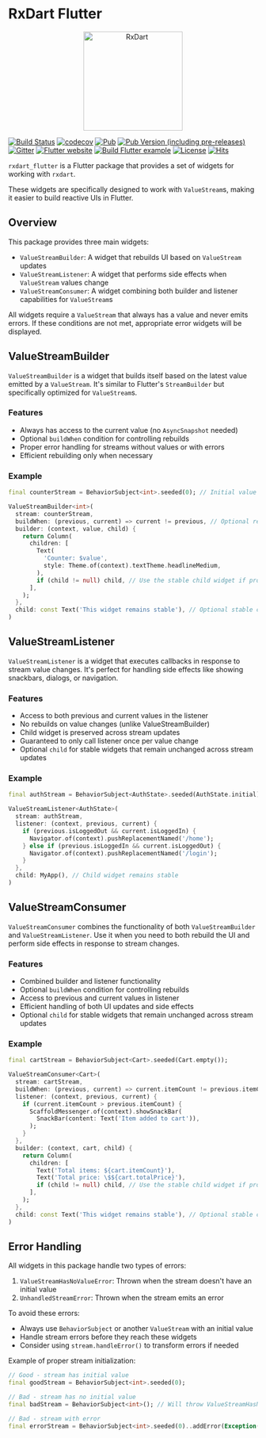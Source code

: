 # RxDart Flutter

<p align="center">
<img src="https://github.com/ReactiveX/rxdart/blob/master/packages/rxdart/screenshots/logo.png?raw=true" height="200" alt="RxDart" />
</p>

[![Build Status](https://github.com/ReactiveX/rxdart/workflows/Dart%20CI/badge.svg)](https://github.com/ReactiveX/rxdart/actions)
[![codecov](https://codecov.io/gh/ReactiveX/rxdart/branch/master/graph/badge.svg)](https://codecov.io/gh/ReactiveX/rxdart)
[![Pub](https://img.shields.io/pub/v/rxdart_flutter.svg)](https://pub.dartlang.org/packages/rxdart_flutter)
[![Pub Version (including pre-releases)](https://img.shields.io/pub/v/rxdart_flutter?include_prereleases&color=%23A0147B)](https://pub.dartlang.org/packages/rxdart_flutter)
[![Gitter](https://img.shields.io/gitter/room/ReactiveX/rxdart.svg)](https://gitter.im/ReactiveX/rxdart)
[![Flutter website](https://img.shields.io/badge/flutter-website-deepskyblue.svg)](https://docs.flutter.dev/data-and-backend/state-mgmt/options#bloc--rx)
[![Build Flutter example](https://github.com/ReactiveX/rxdart/actions/workflows/flutter-example.yml/badge.svg)](https://github.com/ReactiveX/rxdart/actions/workflows/flutter-example.yml)
[![License](https://img.shields.io/github/license/ReactiveX/rxdart)](https://www.apache.org/licenses/LICENSE-2.0)
[![Hits](https://hits.seeyoufarm.com/api/count/incr/badge.svg?url=https%3A%2F%2Fgithub.com%2FReactiveX%2Frxdart&count_bg=%23D71092&title_bg=%23555555&icon=&icon_color=%23E7E7E7&title=hits&edge_flat=false)](https://hits.seeyoufarm.com)

`rxdart_flutter` is a Flutter package that provides a set of widgets for working with `rxdart`.

These widgets are specifically designed to work with `ValueStream`s, making it easier to build reactive UIs in Flutter.

## Overview

This package provides three main widgets:
- `ValueStreamBuilder`: A widget that rebuilds UI based on `ValueStream` updates
- `ValueStreamListener`: A widget that performs side effects when `ValueStream` values change
- `ValueStreamConsumer`: A widget combining both builder and listener capabilities for `ValueStream`s

All widgets require a `ValueStream` that always has a value and never emits errors. If these conditions are not met, appropriate error widgets will be displayed.

## ValueStreamBuilder

`ValueStreamBuilder` is a widget that builds itself based on the latest value emitted by a `ValueStream`. It's similar to Flutter's `StreamBuilder` but specifically optimized for `ValueStream`s.

### Features

- Always has access to the current value (no `AsyncSnapshot` needed)
- Optional `buildWhen` condition for controlling rebuilds
- Proper error handling for streams without values or with errors
- Efficient rebuilding only when necessary

### Example

```dart
final counterStream = BehaviorSubject<int>.seeded(0); // Initial value required

ValueStreamBuilder<int>(
  stream: counterStream,
  buildWhen: (previous, current) => current != previous, // Optional rebuild condition
  builder: (context, value, child) {
    return Column(
      children: [
        Text(
          'Counter: $value',
          style: Theme.of(context).textTheme.headlineMedium,
        ),
        if (child != null) child, // Use the stable child widget if provided
      ],
    );
  },
  child: const Text('This widget remains stable'), // Optional stable child widget
)
```

## ValueStreamListener

`ValueStreamListener` is a widget that executes callbacks in response to stream value changes. It's perfect for handling side effects like showing snackbars, dialogs, or navigation.

### Features

- Access to both previous and current values in the listener
- No rebuilds on value changes (unlike ValueStreamBuilder)
- Child widget is preserved across stream updates
- Guaranteed to only call listener once per value change
- Optional `child` for stable widgets that remain unchanged across stream updates

### Example

```dart
final authStream = BehaviorSubject<AuthState>.seeded(AuthState.initial);

ValueStreamListener<AuthState>(
  stream: authStream,
  listener: (context, previous, current) {
    if (previous.isLoggedOut && current.isLoggedIn) {
      Navigator.of(context).pushReplacementNamed('/home');
    } else if (previous.isLoggedIn && current.isLoggedOut) {
      Navigator.of(context).pushReplacementNamed('/login');
    }
  },
  child: MyApp(), // Child widget remains stable
)
```

## ValueStreamConsumer

`ValueStreamConsumer` combines the functionality of both `ValueStreamBuilder` and `ValueStreamListener`. Use it when you need to both rebuild the UI and perform side effects in response to stream changes.

### Features

- Combined builder and listener functionality
- Optional `buildWhen` condition for controlling rebuilds
- Access to previous and current values in listener
- Efficient handling of both UI updates and side effects
- Optional `child` for stable widgets that remain unchanged across stream updates

### Example

```dart
final cartStream = BehaviorSubject<Cart>.seeded(Cart.empty());

ValueStreamConsumer<Cart>(
  stream: cartStream,
  buildWhen: (previous, current) => current.itemCount != previous.itemCount,
  listener: (context, previous, current) {
    if (current.itemCount > previous.itemCount) {
      ScaffoldMessenger.of(context).showSnackBar(
        SnackBar(content: Text('Item added to cart')),
      );
    }
  },
  builder: (context, cart, child) {
    return Column(
      children: [
        Text('Total items: ${cart.itemCount}'),
        Text('Total price: \$${cart.totalPrice}'),
        if (child != null) child, // Use the stable child widget if provided
      ],
    );
  },
  child: const Text('This widget remains stable'), // Optional stable child widget
)
```

## Error Handling

All widgets in this package handle two types of errors:

1. `ValueStreamHasNoValueError`: Thrown when the stream doesn't have an initial value
2. `UnhandledStreamError`: Thrown when the stream emits an error

To avoid these errors:
- Always use `BehaviorSubject` or another `ValueStream` with an initial value
- Handle stream errors before they reach these widgets
- Consider using `stream.handleError()` to transform errors if needed

Example of proper stream initialization:
```dart
// Good - stream has initial value
final goodStream = BehaviorSubject<int>.seeded(0);

// Bad - stream has no initial value
final badStream = BehaviorSubject<int>(); // Will throw ValueStreamHasNoValueError

// Bad - stream with error
final errorStream = BehaviorSubject<int>.seeded(0)..addError(Exception()); // Will throw UnhandledStreamError
```
